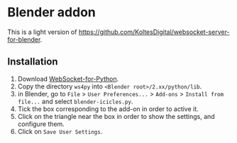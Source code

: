 # Blender addon

This is a light version of https://github.com/KoltesDigital/websocket-server-for-blender.

## Installation

1. Download [WebSocket-for-Python](https://github.com/Lawouach/WebSocket-for-Python/archive/master.zip).
2. Copy the directory `ws4py` into `<Blender root>/2.xx/python/lib`.
3. in Blender, go to `File` > `User Preferences...` > `Add-ons` > `Install from file...` and select `blender-icicles.py`.
4. Tick the box corresponding to the add-on in order to active it.
5. Click on the triangle near the box in order to show the settings, and configure them.
6. Click on `Save User Settings`.
